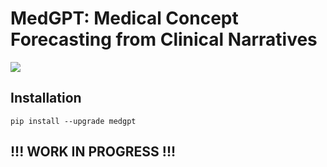 # MedGPT: Medical Concept Forecasting from Clinical Narratives

<img src="https://github.com/w-is-h/MedGPT/blob/master/media/Patient%20timeline.png"/>

## Installation
`pip install --upgrade medgpt`

## !!! WORK IN PROGRESS !!!
